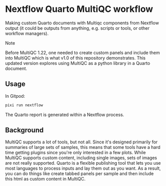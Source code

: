 # Nextflow Quarto MultiQC workflow

Making custom Quarto documents with Multiqc components from Nextflow output (it could
be outputs from anything, e.g. scripts or tools, or other workflow managers).

> [!NOTE]  
> Before MultiQC 1.22, one needed to create custom panels and include them into
> MultiQC which is what v1.0 of this repository demonstrates. This updated version
> explores using MultiQC as a python library in a Quarto document.

## Usage

In Gitpod:

```bash
pixi run nextflow
```

The Quarto report is generated within a Nextflow process.

## Background

MultiQC supports a lot of tools, but not all. Since it's designed primarily for
summaries of large sets of samples, this means that some tools have a hard time getting
plugins since you're only interested in a few plots. While MultiQC supports custom content,
including single images, sets of images are not really supported. Quarto is a flexible publishing tool
that lets you use most languages to process inputs and lay them out as you want.
As a result, you can do things like create tabbed panels per sample and then include
this html as custom content in MultiQC.
